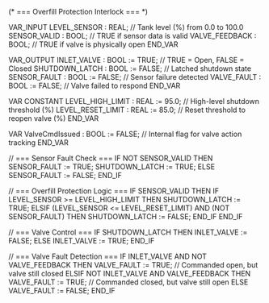 (* === Overfill Protection Interlock === *)

VAR_INPUT
    LEVEL_SENSOR   : REAL;   // Tank level (%) from 0.0 to 100.0
    SENSOR_VALID   : BOOL;   // TRUE if sensor data is valid
    VALVE_FEEDBACK : BOOL;   // TRUE if valve is physically open
END_VAR

VAR_OUTPUT
    INLET_VALVE       : BOOL := TRUE;   // TRUE = Open, FALSE = Closed
    SHUTDOWN_LATCH    : BOOL := FALSE;  // Latched shutdown state
    SENSOR_FAULT      : BOOL := FALSE;  // Sensor failure detected
    VALVE_FAULT       : BOOL := FALSE;  // Valve failed to respond
END_VAR

VAR CONSTANT
    LEVEL_HIGH_LIMIT  : REAL := 95.0;   // High-level shutdown threshold (%)
    LEVEL_RESET_LIMIT : REAL := 85.0;   // Reset threshold to reopen valve (%)
END_VAR

VAR
    ValveCmdIssued : BOOL := FALSE;     // Internal flag for valve action tracking
END_VAR

// === Sensor Fault Check ===
IF NOT SENSOR_VALID THEN
    SENSOR_FAULT := TRUE;
    SHUTDOWN_LATCH := TRUE;
ELSE
    SENSOR_FAULT := FALSE;
END_IF

// === Overfill Protection Logic ===
IF SENSOR_VALID THEN
    IF LEVEL_SENSOR >= LEVEL_HIGH_LIMIT THEN
        SHUTDOWN_LATCH := TRUE;
    ELSIF (LEVEL_SENSOR <= LEVEL_RESET_LIMIT) AND (NOT SENSOR_FAULT) THEN
        SHUTDOWN_LATCH := FALSE;
    END_IF
END_IF

// === Valve Control ===
IF SHUTDOWN_LATCH THEN
    INLET_VALVE := FALSE;
ELSE
    INLET_VALVE := TRUE;
END_IF

// === Valve Fault Detection ===
IF INLET_VALVE AND NOT VALVE_FEEDBACK THEN
    VALVE_FAULT := TRUE;  // Commanded open, but valve still closed
ELSIF NOT INLET_VALVE AND VALVE_FEEDBACK THEN
    VALVE_FAULT := TRUE;  // Commanded closed, but valve still open
ELSE
    VALVE_FAULT := FALSE;
END_IF
